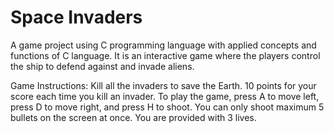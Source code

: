 # Space Invaders 
A game project using C programming language with applied concepts and functions of C language. It is an interactive game where the players control the ship to defend against and invade aliens.

Game Instructions:
Kill all the invaders to save the Earth. 10 points for your score each time you kill an invader.
To play the game, press A to move left, press D to move right, and press H to shoot.
You can only shoot maximum 5 bullets on the screen at once. You are provided with 3 lives.
